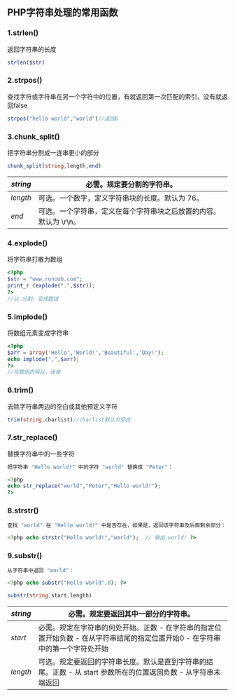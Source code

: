 ## PHP字符串处理的常用函数

### 1.strlen()

返回字符串的长度

```php
strlen($str)
```



### 2.strpos()

查找字符或字符串在另一个字符中的位置，有就返回第一次匹配的索引，没有就返回false

```php
strpos("hello world","world")//返回6
```



### 3.chunk_split()

把字符串分割成一连串更小的部分

```php
chunk_split(string,length,end)
```

| *string* | 必需。规定要分割的字符串。                                   |
| -------- | ------------------------------------------------------------ |
| *length* | 可选。一个数字，定义字符串块的长度。默认为 76。              |
| *end*    | 可选。一个字符串，定义在每个字符串块之后放置的内容。默认为 \r\n。 |



### 4.explode()

将字符串打散为数组

```php
<?php
$str = "www.runoob.com";
print_r (explode(".",$str));
?>   
//以.分割，变成数组
```



### 5.implode()

将数组元素变成字符串

```php
<?php
$arr = array('Hello','World!','Beautiful','Day!');
echo implode(",",$arr);
?>
//将数组内容以，连接
```



### 6.trim()

去除字符串两边的空白或其他预定义字符

```php
trim(string,charlist)//charlist默认为空白
```



### 7.str_replace()

替换字符串中的一些字符

```php
把字符串 "Hello world!" 中的字符 "world" 替换成 "Peter"：

<?php
echo str_replace("world","Peter","Hello world!");
?>
```



### 8.strstr()

```php
查找 "world" 在 "Hello world!" 中是否存在，如果是，返回该字符串及后面剩余部分：

<?php echo strstr("Hello world!","world");  // 输出 world! ?>
```



### 9.substr()

```php
从字符串中返回 "world"：

<?php echo substr("Hello world",6); ?>
```

```php
substr(string,start,length)
```

| *string* | 必需。规定要返回其中一部分的字符串。                         |
| -------- | ------------------------------------------------------------ |
| *start*  | 必需。规定在字符串的何处开始。正数 - 在字符串的指定位置开始负数 - 在从字符串结尾的指定位置开始0 - 在字符串中的第一个字符处开始 |
| *length* | 可选。规定要返回的字符串长度。默认是直到字符串的结尾。正数 - 从 start 参数所在的位置返回负数 - 从字符串末端返回 |

